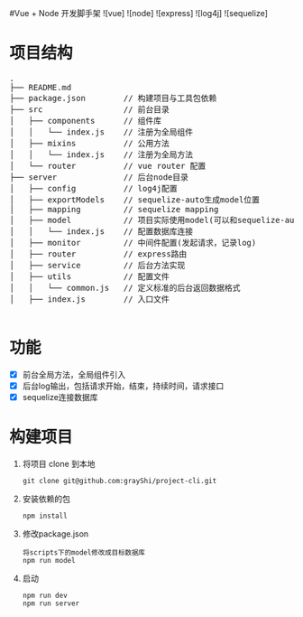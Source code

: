 #Vue + Node 开发脚手架
![vue]
![node]
![express]
![log4j]
![sequelize]


# 项目结构
<pre>
.
├── README.md           
├── package.json        // 构建项目与工具包依赖
├── src                 // 前台目录
│   ├── components      // 组件库
│   │   └── index.js    // 注册为全局组件
│   ├── mixins       	// 公用方法
│   │   └── index.js    // 注册为全局方法
│   └── router        	// vue router 配置
├── server              // 后台node目录
│   ├── config      	// log4j配置
│   ├── exportModels    // sequelize-auto生成model位置
│   ├── mapping      	// sequelize mapping
│   ├── model      		// 项目实际使用model(可以和sequelize-auto相同，但是一般需要稍微修改)
│   │   └── index.js    // 配置数据库连接
│   ├── monitor      	// 中间件配置(发起请求，记录log)
│   ├── router      	// express路由
│   ├── service      	// 后台方法实现
│   ├── utils      		// 配置文件
│   │   └── common.js   // 定义标准的后台返回数据格式
│   ├── index.js      	// 入口文件

</pre>

# 功能
- [x] 前台全局方法，全局组件引入
- [x] 后台log输出，包括请求开始，结束，持续时间，请求接口
- [x] sequelize连接数据库

# 构建项目

 1. 将项目 clone 到本地
    ```
    git clone git@github.com:grayShi/project-cli.git
    ```
 2. 安装依赖的包
    ```
    npm install
    ```
 3. 修改package.json
    ```
    将scripts下的model修改成目标数据库
	npm run model
    ```
 4. 启动
	```
    npm run dev
	npm run server
    ```
